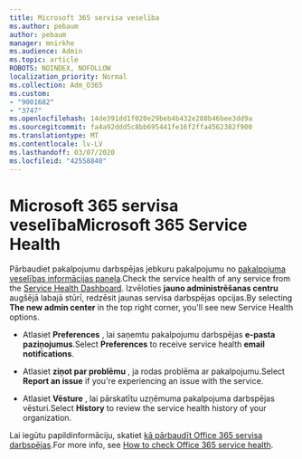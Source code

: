 ```yaml
---
title: Microsoft 365 servisa veselība
ms.author: pebaum
author: pebaum
manager: mnirkhe
ms.audience: Admin
ms.topic: article
ROBOTS: NOINDEX, NOFOLLOW
localization_priority: Normal
ms.collection: Adm_O365
ms.custom:
- "9001682"
- "3747"
ms.openlocfilehash: 14de391dd1f020e29beb4b432e288b46bee3dd9a
ms.sourcegitcommit: fa4a92ddd5c8bb695441fe16f2ffa4562382f900
ms.translationtype: MT
ms.contentlocale: lv-LV
ms.lasthandoff: 03/07/2020
ms.locfileid: "42558840"
---
```

# <a name="microsoft-365-service-health"></a><span data-ttu-id="4ed4e-102">Microsoft 365 servisa veselība</span><span class="sxs-lookup"><span data-stu-id="4ed4e-102">Microsoft 365 Service Health</span></span>


<span data-ttu-id="4ed4e-103">Pārbaudiet pakalpojumu darbspējas jebkuru pakalpojumu no [pakalpojuma veselības informācijas paneļa](https://admin.microsoft.com/Adminportal/Home?source=applauncher#/servicehealth).</span><span class="sxs-lookup"><span data-stu-id="4ed4e-103">Check the service health of any service from the [Service Health Dashboard](https://admin.microsoft.com/Adminportal/Home?source=applauncher#/servicehealth).</span></span> <span data-ttu-id="4ed4e-104">Izvēloties **jauno administrēšanas centru** augšējā labajā stūrī, redzēsit jaunas servisa darbspējas opcijas.</span><span class="sxs-lookup"><span data-stu-id="4ed4e-104">By selecting **The new admin center** in the top right corner, you'll see new Service Health options.</span></span>

- <span data-ttu-id="4ed4e-105">Atlasiet **Preferences** , lai saņemtu pakalpojumu darbspējas **e-pasta paziņojumus**.</span><span class="sxs-lookup"><span data-stu-id="4ed4e-105">Select **Preferences** to receive service health **email notifications**.</span></span>

- <span data-ttu-id="4ed4e-106">Atlasiet **ziņot par problēmu** , ja rodas problēma ar pakalpojumu.</span><span class="sxs-lookup"><span data-stu-id="4ed4e-106">Select **Report an issue** if you're experiencing an issue with the service.</span></span>

- <span data-ttu-id="4ed4e-107">Atlasiet **Vēsture** , lai pārskatītu uzņēmuma pakalpojuma darbspējas vēsturi.</span><span class="sxs-lookup"><span data-stu-id="4ed4e-107">Select **History** to review the service health history of your organization.</span></span> 

<span data-ttu-id="4ed4e-108">Lai iegūtu papildinformāciju, skatiet [kā pārbaudīt Office 365 servisa darbspējas](https://docs.microsoft.com/en-us/office365/enterprise/view-service-health).</span><span class="sxs-lookup"><span data-stu-id="4ed4e-108">For more info, see [How to check Office 365 service health](https://docs.microsoft.com/en-us/office365/enterprise/view-service-health).</span></span> 